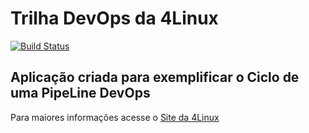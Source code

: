 # Trilha DevOps da 4Linux

<!-- Altere a Flag abaixo com sua URL do Travis -->
[![Build Status](https://travis-ci.org/MatheusPeregrino/DevOpsLab-HelloWorld.svg?branch=master)](https://travis-ci.org/MatheusPeregrino/DevOpsLab-HelloWorld)

## Aplicação criada para exemplificar o Ciclo de uma PipeLine DevOps


Para maiores informações acesse o [Site da 4Linux](https://www.4linux.com.br/cursos/devops)
